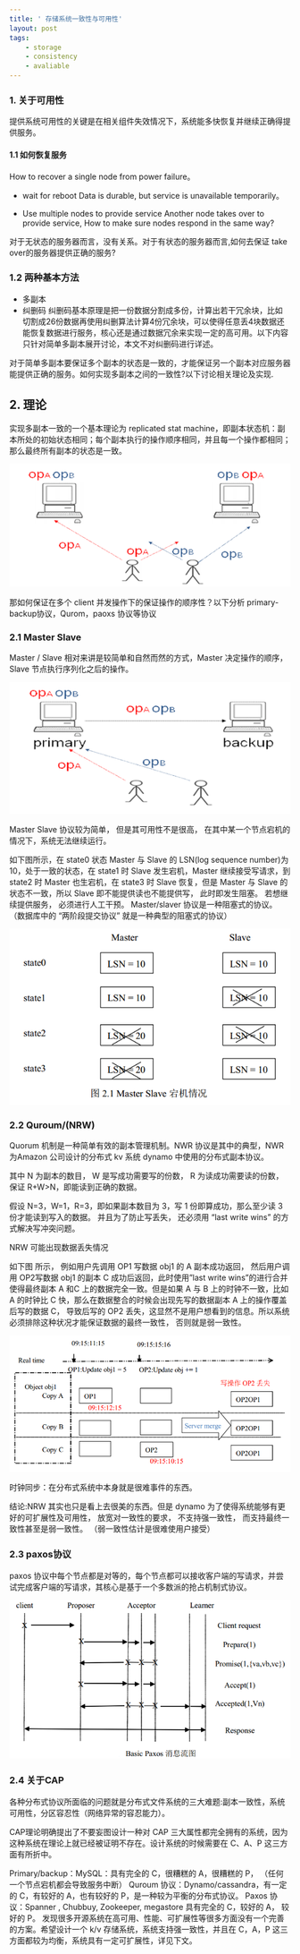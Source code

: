 ```yaml
---
title: ' 存储系统一致性与可用性'
layout: post
tags:
    - storage
    - consistency
    - avaliable
---
```


### 1. 关于可用性

提供系统可用性的关键是在相关组件失效情况下，系统能多快恢复并继续正确得提供服务。

#### 1.1 如何恢复服务

How to recover a single node from power failure。

* wait for reboot
Data is durable, but service is unavailable temporarily。

* Use multiple nodes to provide service
Another node takes over to provide service, How to make sure nodes respond in the same way?

对于无状态的服务器而言，没有关系。对于有状态的服务器而言,如何去保证 take over的服务器提供正确的服务?

### 1.2 两种基本方法

* 多副本
* 纠删码
纠删码基本原理是把一份数据分割成多份，计算出若干冗余块，比如 切割成26份数据再使用纠删算法计算4份冗余块，可以使得任意丢4块数据还能恢复数据进行服务，核心还是通过数据冗余来实现一定的高可用。以下内容只针对简单多副本展开讨论，本文不对纠删码进行详述。

对于简单多副本要保证多个副本的状态是一致的，才能保证另一个副本对应服务器能提供正确的服务。如何实现多副本之间的一致性?以下讨论相关理论及实现.

## 2. 理论

实现多副本一致的一个基本理论为 replicated stat machine，即副本状态机：副本所处的初始状态相同；每个副本执行的操作顺序相同，并且每一个操作都相同； 那么最终所有副本的状态是一致。

![OpaaOPb](/media/files/2014/07/OPaOPb.png)

那如何保证在多个 client 并发操作下的保证操作的顺序性？以下分析 primary-backup协议，Qurom，paoxs 协议等协议




### 2.1 Master Slave

Master / Slave 相对来讲是较简单和自然而然的方式，Master 决定操作的顺序，Slave 节点执行序列化之后的操作。

![Primary.png](/media/files/2014/07/Primary.png)


Master Slave 协议较为简单， 但是其可用性不是很高， 在其中某一个节点宕机的情况下，系统无法继续运行。

如下图所示，在 state0 状态 Master 与 Slave 的 LSN(log sequence number)为 10，处于一致的状态，在 state1 时 Slave 发生宕机，Master 继续接受写请求，到 state2 时 Master 也生宕机，在 state3 时 Slave 恢复，但是 Master 与 Slave 的状态不一致，所以 Slave 即不能提供读也不能提供写， 此时即发生阻塞。 若想继续提供服务， 必须进行人工干预。 Master/slaver
协议是一种阻塞式的协议。 （数据库中的 “两阶段提交协议” 就是一种典型的阻塞式的协议）

![3.png](/media/files/2014/07/3.png)


### 2.2  Quroum/(NRW)

Quorum 机制是一种简单有效的副本管理机制。NWR 协议是其中的典型，NWR 为Amazon 公司设计的分布式 kv 系统 dynamo 中使用的分布式副本协议。

其中 N 为副本的数目， W 是写成功需要写的份数， R 为读成功需要读的份数， 保证 R+W>N，即能读到正确的数据。

假设 N=3，W=1，R=3，即如果副本数目为 3，写 1 份即算成功，那么至少读 3 份才能读到写入的数据。 并且为了防止写丢失， 还必须用 “last write wins” 的方式解决写冲突问题。

NRW 可能出现数据丢失情况

如下图 所示， 例如用户先调用 OP1 写数据 obj1 的 A 副本成功返回， 然后用户调用 OP2写数据 obj1 的副本 C 成功后返回，此时使用”last write wins”的进行合并使得最终副本 A 和C 上的数据完全一致。但是如果 A 与 B 上的时钟不一致，比如 A 的时钟比 C 快，那么在数据整合的时候会出现先写的数据副本 A 上的操作覆盖后写的数据 C， 导致后写的 OP2 丢失，这显然不是用户想看到的信息。所以系统必须排除这种状况才能保证数据的最终一致性， 否则就是弱一致性。

![qurom.png](/media/files/2014/07/qurom.png)


时钟同步：在分布式系统中本身就是很难事件的东西。

结论:NRW 其实也只是看上去很美的东西。但是 dynamo 为了使得系统能够有更好的可扩展性及可用性， 放宽对一致性的要求， 不支持强一致性， 而支持最终一致性甚至是弱一致性。 （弱一致性估计是很难使用户接受）


### 2.3 paxos协议

paxos 协议中每个节点都是对等的，每个节点都可以接收客户端的写请求，并尝试完成客户端的写请求，其核心是基于一个多数派的抢占机制式协议。

![basicPaxos.png](/media/files/2014/07/basicPaxos.png)


### 2.4 关于CAP

各种分布式协议所面临的问题就是分布式文件系统的三大难题:副本一致性，系统可用性，分区容忍性（网络异常的容忍能力）。

CAP理论明确提出了不要妄图设计一种对 CAP 三大属性都完全拥有的系统，因为这种系统在理论上就已经被证明不存在。设计系统的时候需要在 C、A、P 这三方面有所折中。

Primary/backup：MySQL：具有完全的 C，很糟糕的 A，很糟糕的 P， （任何一个节点宕机都会导致服务中断）
Quroum 协议：Dynamo/cassandra，有一定的 C，有较好的 A，也有较好的 P，是一种较为平衡的分布式协议。
Paxos 协议：Spanner , Chubbuy, Zookeeper, megastore 具有完全的 C，较好的 A， 较好的 P。
发现很多开源系统在高可用、性能、可扩展性等很多方面没有一个完善的方案。希望设计一个 k/v 存储系统，系统支持强一致性，并且在 C，A，P 这三方面都较为均衡，系统具有一定可扩展性，详见下文。




